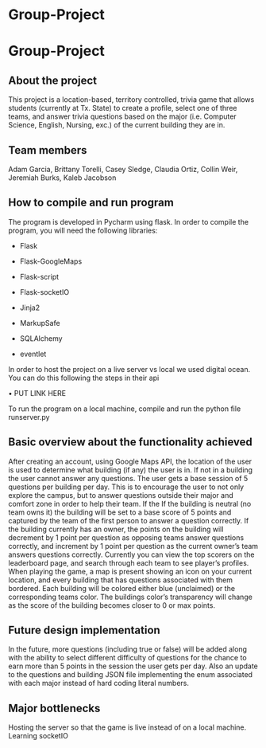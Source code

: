 # Group-Project
# Group-Project
##	About the project

This project is a location-based, territory controlled, trivia game that allows students (currently at Tx. State) to create a profile, select one of three teams, and answer trivia questions based on the major (i.e. Computer Science, English, Nursing, exc.) of the current building they are in. 

##	Team members

Adam Garcia, Brittany Torelli, Casey Sledge, Claudia Ortiz, Collin Weir, Jeremiah Burks, Kaleb Jacobson

##	How to compile and run program

The program is developed in Pycharm using flask. In order to compile the program, you will need the following libraries: 

  * Flask
  
  * Flask-GoogleMaps
  
  * Flask-script
  
  * Flask-socketIO
  
  * Jinja2
  
  * MarkupSafe
  
  * SQLAlchemy
  
  * eventlet
  
In order to host the project on a live server vs local we used digital ocean. You can do this following the steps in their api 

  •	PUT LINK HERE
  
To run the program on a local machine, compile and run the python file runserver.py

##	Basic overview about the functionality achieved

After creating an account, using Google Maps API, the location of the user is used to determine what building (if any) the user is in. If not in a building the user cannot answer any questions. The user gets a base session of 5 questions per building per day. This is to encourage the user to not only explore the campus, but to answer questions outside their major and comfort zone in order to help their team. If the If the building is neutral (no team owns it) the building will be set to a base score of 5 points and captured by the team of the first person to answer a question correctly. If the building currently has an owner, the points on the building will decrement by 1 point per question as opposing teams answer questions correctly, and increment by 1 point per question as the current owner’s team answers questions correctly. Currently you can view the top scorers on the leaderboard page, and search through each team to see player’s profiles. When playing the game, a map is present showing an icon on your current location, and every building that has questions associated with them bordered. Each building will be colored either blue (unclaimed) or the corresponding teams color. The buildings color’s transparency will change as the score of the building becomes closer to 0 or max points.

##	Future design implementation

In the future, more questions (including true or false) will be added along with the ability to select different difficulty of questions for the chance to earn more than 5 points in the session the user gets per day. 
Also an update to the questions and building JSON file implementing the enum associated with each major instead of hard coding literal numbers. 

##	Major bottlenecks

Hosting the server so that the game is live instead of on a local machine. 
Learning socketIO


